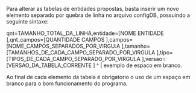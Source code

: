 Para alterar as tabelas de entidades propostas, basta inserir um novo elemento separado por quebra de linha no arquivo configDB, possuindo a seguinte sintaxe:

qnt=TAMANHO_TOTAL_DA_LINHA,entidade=[NOME ENTIDADE ],qnt_campos=[QUANTIDADE CAMPOS ],campos=[NOME_CAMPOS_SEPARADOS_POR_VIRGU:A ],tamanho=[TAMANHOS_DE_CADA_CAMPO_SEPARADO_POR_VIRGULA ],tipo=[TIPOS_DE_CADA_CAMPO_SEPARADO_POR_VIRGULA ],versao=[VERSAO_DA_TABELA_CORRENTE ]
                          ^
			  |
		exemplo de espaco em branco.

Ao final de cada elemento da tabela é obrigatorio o uso de um espaço em branco para o bom funcionamento do programa.
